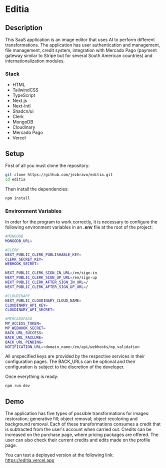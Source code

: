 # Editia

## Description

This SaaS application is an image editor that uses AI to perform different transformations. The application has user authentication and management, file management, credit system, integration with Mercado Pago (payment gateway similar to Stripe but for several South American countries) and internationalization modules.

### Stack

- HTML
- TailwindCSS
- TypeScript
- Next.js
- Next-Intl
- Shadcn/ui
- Clerk
- MongoDB
- Cloudinary
- Mercado Pago
- Vercel

## Setup

First of all you must clone the repository:

```sh
git clone https://github.com/jezbravo/editia.git
cd editia
```

Then install the dependencies:

```sh
npm install
```

### Environment Variables

In order for the program to work correctly, it is necessary to configure the following environment variables in an **.env** file at the root of the project:

```sh
#MONGODB
MONGODB_URL=

#CLERK
NEXT_PUBLIC_CLERK_PUBLISHABLE_KEY=
CLERK_SECRET_KEY=
WEBHOOK_SECRET=

NEXT_PUBLIC_CLERK_SIGN_IN_URL=/en/sign-in
NEXT_PUBLIC_CLERK_SIGN_UP_URL=/en/sign-up
NEXT_PUBLIC_CLERK_AFTER_SIGN_IN_URL=/
NEXT_PUBLIC_CLERK_AFTER_SIGN_UP_URL=/

#CLOUDINARY
NEXT_PUBLIC_CLOUDINARY_CLOUD_NAME=
CLOUDINARY_API_KEY=
CLOUDINARY_API_SECRET=

#MERCADOPAGO
MP_ACCESS_TOKEN=
MP_WEBHOOK_SECRET=
BACK_URL_SUCCESS=
BACK_URL_FAILURE=
BACK_URL_PENDING=
NOTIFICATION_URL=<domain_name>/en/api/webhooks/mp_validation
```

All unspecified keys are provided by the respective services in their configuration pages. The BACK_URLs can be optional and their configuration is subject to the discretion of the developer.

Once everything is ready:

```sh
npm run dev
```

## Demo

The application has five types of possible transformations for images: restoration; generative fill; object removal; object recoloring and background removal. Each of these transformations consumes a credit that is subtracted from the user's account when carried out. Credits can be increased on the purchase page, where pricing packages are offered.
The user can also check their current credits and edits made on the profile page.

You can test a deployed version at the following link: https://editia.vercel.app
